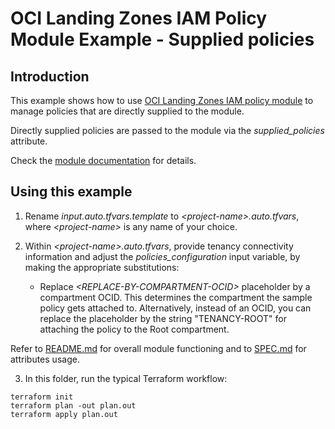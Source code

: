 # OCI Landing Zones IAM Policy Module Example - Supplied policies

## Introduction

This example shows how to use [OCI Landing Zones IAM policy module](../..) to manage policies that are directly supplied to the module.

Directly supplied policies are passed to the module via the *supplied_policies* attribute.

Check the [module documentation](../../README.md) for details.

## Using this example
1. Rename *input.auto.tfvars.template* to *\<project-name\>.auto.tfvars*, where *\<project-name\>* is any name of your choice.

2. Within *\<project-name\>.auto.tfvars*, provide tenancy connectivity information and adjust the *policies_configuration* input variable, by making the appropriate substitutions:
   - Replace *\<REPLACE-BY-COMPARTMENT-OCID\>* placeholder by a compartment OCID. This determines the compartment the sample policy gets attached to. Alternatively, instead of an OCID, you can replace the placeholder by the string "TENANCY-ROOT" for attaching the policy to the Root compartment.
   
Refer to [README.md](../../README.md) for overall module functioning and to [SPEC.md](../../SPEC.md) for attributes usage.

3. In this folder, run the typical Terraform workflow:
```
terraform init
terraform plan -out plan.out
terraform apply plan.out
```
